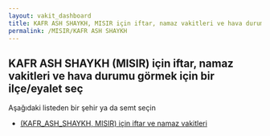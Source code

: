 ```yaml
---
layout: vakit_dashboard
title: KAFR ASH SHAYKH, MISIR için iftar, namaz vakitleri ve hava durumu - ilçe/eyalet seç
permalink: /MISIR/KAFR ASH SHAYKH
---
```


## KAFR ASH SHAYKH (MISIR) için iftar, namaz vakitleri ve hava durumu  görmek için bir ilçe/eyalet seç

Aşağıdaki listeden bir şehir ya da semt seçin

* [ (KAFR_ASH_SHAYKH, MISIR) için iftar ve namaz vakitleri](/MISIR/KAFR_ASH_SHAYKH/)

<script type="text/javascript">
  var GLOBAL_COUNTRY = 'MISIR';
  var GLOBAL_CITY = 'KAFR ASH SHAYKH';
  var GLOBAL_STATE = 'KAFR ASH SHAYKH';
</script>
